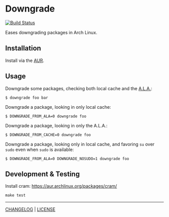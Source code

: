 # Downgrade

[![Build Status](https://travis-ci.org/pbrisbin/downgrade.svg?branch=master)](https://travis-ci.org/pbrisbin/downgrade)

Eases downgrading packages in Arch Linux.

## Installation

Install via the [AUR](https://aur.archlinux.org/packages/downgrade/).

## Usage

Downgrade some packages, checking both local cache and the [A.L.A.][ala]:

[ala]: https://wiki.archlinux.org/index.php/Arch_Linux_Archive

```
$ downgrade foo bar
```

Downgrade a package, looking in only local cache:

```
$ DOWNGRADE_FROM_ALA=0 downgrade foo
```

Downgrade a package, looking in only the A.L.A.:

```
$ DOWNGRADE_FROM_CACHE=0 downgrade foo
```

Downgrade a package, looking only in local cache, and favoring `su` over 
`sudo` even when `sudo` is available:

```
$ DOWNGRADE_FROM_ALA=0 DOWNGRADE_NOSUDO=1 downgrade foo
```

## Development & Testing

Install cram: https://aur.archlinux.org/packages/cram/

```
make test
```

---

[CHANGELOG](./CHANGELOG.md) | [LICENSE](./LICENSE)
